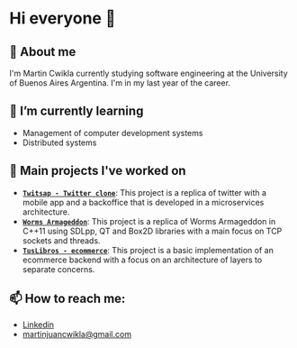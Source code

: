 # Hi everyone 👋

## 👤 About me 
I'm Martin Cwikla currently studying software engineering at the University of Buenos Aires Argentina. I'm in my last year of the career.  


## 🌱 I’m currently learning 
- Management of computer development systems
- Distributed systems

## 💪 Main projects I've worked on

- [**`Twitsap - Twitter clone`**](https://github.com/Twit-Snap/TwitSnap): This project is a replica of twitter with a mobile app and a backoffice that is developed in a microservices architecture.
- [**`Worms Armageddon`**](https://github.com/Tinchocw/TPG-Taller-Worms2D): This project is a replica of Worms Armageddon in C++11 using SDLpp, QT and Box2D libraries with a main focus on TCP sockets and threads.
- [**`TusLibros - ecommerce`**](https://github.com/Tinchocw/Ingenieria-de-software-1/tree/main/tp-ecommerce): This project is a basic implementation of an ecommerce backend with a focus on an architecture of layers to separate concerns.





## 📫 How to reach me:
- [Linkedin](https://www.linkedin.com/in/martin-cwikla-33388534b/)
- martinjuancwikla@gmail.com

 



